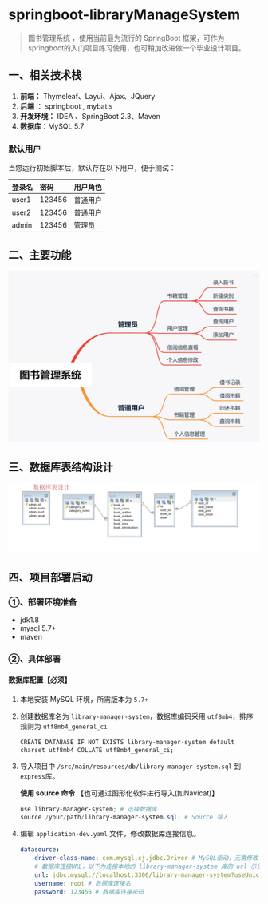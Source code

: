 # springboot-libraryManageSystem

>  图书管理系统 ，使用当前最为流行的 SpringBoot 框架，可作为springboot的入门项目练习使用，也可稍加改进做一个毕业设计项目。 

##  一、相关技术栈

1. **前端：** Thymeleaf、Layui、Ajax、JQuery
2. **后端** ： springboot , mybatis 
3. **开发环境：** IDEA 、SpringBoot 2.3、Maven
4. **数据库**：MySQL 5.7

### 默认用户

当您运行初始脚本后，默认存在以下用户，便于测试：

| 登录名 | 密码   | 用户角色 |
| :---- | :----- | :------ |
| user1  | 123456 | 普通用户 |
| user2  | 123456 | 普通用户 |
| admin  | 123456 |  管理员  |

## 二、主要功能


![架构图](assets/架构图.jpg)

## 三、数据库表结构设计  
![db_table](assets/db_table.jpg)

## 四、项目部署启动

### ①、部署环境准备

- jdk1.8
- mysql 5.7+
- maven

### ②、具体部署

#### 数据库配置【必须】

1. 本地安装 MySQL 环境，所需版本为 `5.7+`

2. 创建数据库名为 `library-manager-system`，数据库编码采用 `utf8mb4`，排序规则为 `utf8mb4_general_ci`

    ```
    CREATE DATABASE IF NOT EXISTS library-manager-system default charset utf8mb4 COLLATE utf8mb4_general_ci;
    ```

3. 导入项目中 `/src/main/resources/db/library-manager-system.sql` 到 `express`库。

     **使用 source 命令**  【也可通过图形化软件进行导入(如Navicat)】

    ```powershell
    use library-manager-system; # 选择数据库
    source /your/path/library-manager-system.sql; # Source 导入
    ```
	
4. 编辑 `application-dev.yaml` 文件，修改数据库连接信息。

   ```yaml
   datasource:
       driver-class-name: com.mysql.cj.jdbc.Driver # MySQL驱动，无需修改
       # 数据库连接URL，以下为连接本地的 library-manager-system 库的 url 示例
       url: jdbc:mysql://localhost:3306/library-manager-system?useUnicode=true&serverTimezone=UTC&characterEncoding=utf-8&useSSL=false
       username: root # 数据库连接名
       password: 123456 # 数据库连接密码
   ```